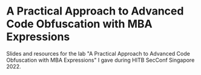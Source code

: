 # A Practical Approach to Advanced Code Obfuscation with MBA Expressions

Slides and resources for the lab "A Practical Approach to Advanced Code Obfuscation with MBA Expressions" I gave during HITB SecConf Singapore 2022.
